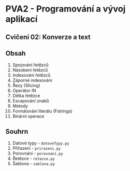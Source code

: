 # PVA2 - Programování a vývoj aplikací
## Cvičení 02: Konverze a text

## Obsah

1. Spojování řetězců
2. Násobení řetězců
3. Indexování řetězců
4. Záporné indexování
5. Řezy (Slicing)
6. Operátor IN
7. Délka řetězce
8. Escapování znaků
9. Metody
10. Formátování literálu (Fstrings)
11. Binární operace

## Souhrn
1. Datové typy - `datoveTypy.py`
2. Přiřazení - `prirazeni.py`
3. Porovnání - `porovnani.py`
4. Řetězce - `retezce.py`
5. Šablona - `sablona.py`

